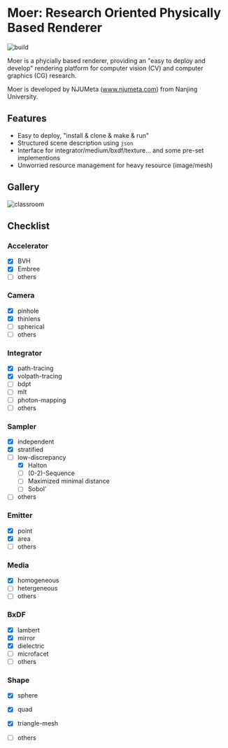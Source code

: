 # Moer: Research Oriented Physically Based Renderer

![build](https://github.com/NJUCG/Moer/actions/workflows/cmake.yml/badge.svg)

Moer is a phycially based renderer, providing an "easy to deploy and develop" rendering platform for computer vision (CV) and computer graphics (CG) research.

Moer is developed by NJUMeta (www.njumeta.com) from Nanjing University.

## Features

- Easy to deploy, "install & clone & make & run"
- Structured scene description using `json`
- Interface for integrator/medium/bxdf/texture... and some pre-set implementions
- Unworried resource management for heavy resource (image/mesh)

## Gallery

![classroom](https://user-images.githubusercontent.com/46410388/204492936-a7fc480b-1557-44e9-afaf-56d0ff1537a2.jpg)

## Checklist

### Accelerator
- [X] BVH
- [X] Embree
- [ ] others

### Camera
- [x] pinhole
- [x] thinlens
- [ ] spherical
- [ ] others

### Integrator
- [x] path-tracing
- [X] volpath-tracing
- [ ] bdpt
- [ ] mlt
- [ ] photon-mapping
- [ ] others

### Sampler
- [X] independent 
- [X] stratified 
- [ ] low-discrepancy
  - [X] Halton
  - [ ] (0-2)-Sequence
  - [ ] Maximized minimal distance
  - [ ] Sobol'
- [ ] others

### Emitter
- [X] point
- [X] area
- [ ] others

### Media
- [X] homogeneous
- [ ] hetergeneous
- [ ] others

### BxDF
- [X] lambert
- [X] mirror
- [X] dielectric
- [ ] microfacet
- [ ] others

### Shape
- [X] sphere
- [X] quad
- [X] triangle-mesh
- [ ] others


